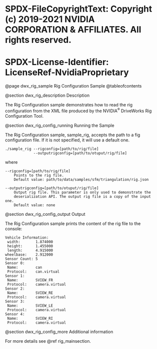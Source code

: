 # SPDX-FileCopyrightText: Copyright (c) 2019-2021 NVIDIA CORPORATION & AFFILIATES. All rights reserved.
# SPDX-License-Identifier: LicenseRef-NvidiaProprietary

@page dwx_rig_sample Rig Configuration Sample
@tableofcontents

@section dwx_rig_description Description

The Rig Configuration sample demonstrates how to read the rig configuration from the
XML file produced by the NVIDIA<sup>&reg;</sup> DriveWorks Rig Configuration Tool.

@section dwx_rig_config_running Running the Sample

The Rig Configuration sample, sample_rig, accepts the path to a fig configuration file. If it is not specified, it will use a default one.

    ./sample_rig --rigconfig=[path/to/rig/file]
                 --outputrigconfig=[path/to/otuput/rig/file]

where

    --rigconfig=[path/to/rig/file]
        Points to the rig file.
        Default value: path/to/data/samples/sfm/triangulation/rig.json

    --outputrigconfig=[path/to/otuput/rig/file]
        Output rig file. This parameter is only used to demonstrate the
        deserialization API. The output rig file is a copy of the input one.
        Default value: none

@section dwx_rig_config_output Output

The Rig Configuration sample prints the content of the rig file to the console:

    Vehicle Information:
     width:       1.874000
     height:      1.455000
     length:      4.915000
    wheelbase:    2.912000
    Sensor Count: 5
    Sensor 0:
     Name:        can
     Protocol:    can.virtual
    Sensor 1:
     Name:        SVIEW_FR
     Protocol:    camera.virtual
    Sensor 2:
     Name:        SVIEW_RE
     Protocol:    camera.virtual
    Sensor 3:
     Name:        SVIEW_LE
     Protocol:    camera.virtual
    Sensor 4:
     Name:        SVIEW_RI
     Protocol:    camera.virtual

@section dwx_rig_config_more Additional information

For more details see @ref rig_mainsection.
